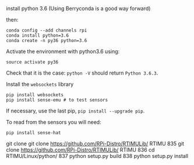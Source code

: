 
install python 3.6
(Using Berryconda is a good way forward)

then:

    conda config --add channels rpi
    conda install python=3.6
    conda create -n py36 python=3.6

Activate the environment with python3.6 using:

    source activate py36

Check that it is the case:  `python -V` should return `Python 3.6.3`.
  

Install the `websockets` library

    pip install websockets
    pip install sense-emu # to test sensors


If necessary, use the last pip, `pip install --upgrade pip`.

To read from the sensors you will need:

    pip install sense-hat

git clone git clone https://github.com/RPi-Distro/RTIMULib/ RTIMU
  835  git clone https://github.com/RPi-Distro/RTIMULib/ RTIMU
    836  cd RTIMU/Linux/python/
      837  python setup.py build
        838  python setup.py install
	

